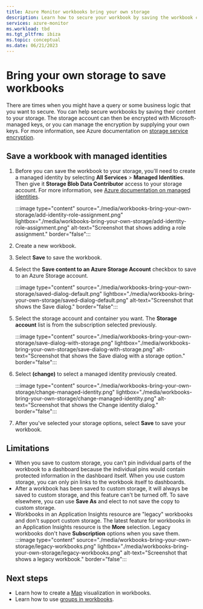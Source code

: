 ```yaml
---
title: Azure Monitor workbooks bring your own storage
description: Learn how to secure your workbook by saving the workbook content to your storage.
services: azure-monitor
ms.workload: tbd
ms.tgt_pltfrm: ibiza
ms.topic: conceptual
ms.date: 06/21/2023
---
```


# Bring your own storage to save workbooks

There are times when you might have a query or some business logic that you want to secure. You can help secure workbooks by saving their content to your storage. The storage account can then be encrypted with Microsoft-managed keys, or you can manage the encryption by supplying your own keys. For more information, see Azure documentation on [storage service encryption](../../storage/common/storage-service-encryption.md).

## Save a workbook with managed identities

1. Before you can save the workbook to your storage, you'll need to create a managed identity by selecting **All Services** > **Managed Identities**. Then give it **Storage Blob Data Contributor** access to your storage account. For more information, see [Azure documentation on managed identities](../../active-directory/managed-identities-azure-resources/how-to-manage-ua-identity-portal.md).
    <!-- convertborder later -->
    :::image type="content" source="./media/workbooks-bring-your-own-storage/add-identity-role-assignment.png" lightbox="./media/workbooks-bring-your-own-storage/add-identity-role-assignment.png" alt-text="Screenshot that shows adding a role assignment." border="false":::

1. Create a new workbook.
1. Select **Save** to save the workbook.
1. Select the **Save content to an Azure Storage Account** checkbox to save to an Azure Storage account.
    <!-- convertborder later -->
    :::image type="content" source="./media/workbooks-bring-your-own-storage/saved-dialog-default.png" lightbox="./media/workbooks-bring-your-own-storage/saved-dialog-default.png" alt-text="Screenshot that shows the Save dialog." border="false":::

1. Select the storage account and container you want. The **Storage account** list is from the subscription selected previously.
    <!-- convertborder later -->
    :::image type="content" source="./media/workbooks-bring-your-own-storage/save-dialog-with-storage.png" lightbox="./media/workbooks-bring-your-own-storage/save-dialog-with-storage.png" alt-text="Screenshot that shows the Save dialog with a storage option." border="false":::

1. Select **(change)** to select a managed identity previously created.
    <!-- convertborder later -->
    :::image type="content" source="./media/workbooks-bring-your-own-storage/change-managed-identity.png" lightbox="./media/workbooks-bring-your-own-storage/change-managed-identity.png" alt-text="Screenshot that shows the Change identity dialog." border="false":::

1. After you've selected your storage options, select **Save** to save your workbook.

## Limitations

- When you save to custom storage, you can't pin individual parts of the workbook to a dashboard because the individual pins would contain protected information in the dashboard itself. When you use custom storage, you can only pin links to the workbook itself to dashboards.
- After a workbook has been saved to custom storage, it will always be saved to custom storage, and this feature can't be turned off. To save elsewhere, you can use **Save As** and elect to not save the copy to custom storage.
- Workbooks in an Application Insights resource are "legacy" workbooks and don't support custom storage. The latest feature for workbooks in an Application Insights resource is the **More** selection. Legacy workbooks don't have **Subscription** options when you save them.
   <!-- convertborder later -->
   :::image type="content" source="./media/workbooks-bring-your-own-storage/legacy-workbooks.png" lightbox="./media/workbooks-bring-your-own-storage/legacy-workbooks.png" alt-text="Screenshot that shows a legacy workbook." border="false":::

## Next steps

- Learn how to create a [Map](workbooks-map-visualizations.md) visualization in workbooks.
- Learn how to use [groups in workbooks](../visualize/workbooks-groups.md).
